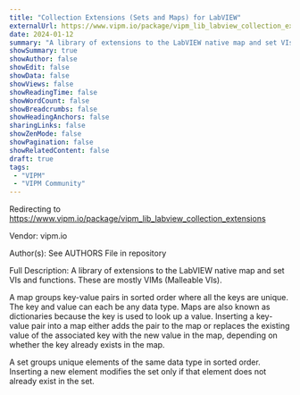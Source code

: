 ```yaml
---
title: "Collection Extensions (Sets and Maps) for LabVIEW"
externalUrl: https://www.vipm.io/package/vipm_lib_labview_collection_extensions
date: 2024-01-12
summary: "A library of extensions to the LabVIEW native map and set VIs and functions."
showSummary: true
showAuthor: false
showEdit: false
showData: false
showViews: false
showReadingTime: false
showWordCount: false
showBreadcrumbs: false
showHeadingAnchors: false
sharingLinks: false
showZenMode: false
showPagination: false
showRelatedContent: false
draft: true
tags:
 - "VIPM"
 - "VIPM Community"
---
```


Redirecting to https://www.vipm.io/package/vipm_lib_labview_collection_extensions

Vendor: vipm.io

Author(s): See AUTHORS File in repository
 
Full Description:
A library of extensions to the LabVIEW native map and set VIs and functions. These are mostly VIMs (Malleable VIs).

A map groups key-value pairs in sorted order where all the keys are unique. The key and value can each be any data type. Maps are also known as dictionaries because the key is used to look up a value. Inserting a key-value pair into a map either adds the pair to the map or replaces the existing value of the associated key with the new value in the map, depending on whether the key already exists in the map.

A set groups unique elements of the same data type in sorted order. Inserting a new element modifies the set only if that element does not already exist in the set.